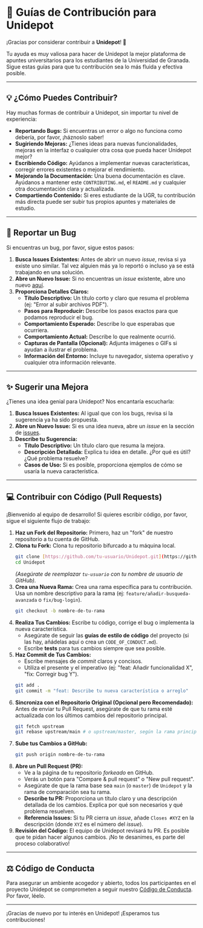 # 🤝 Guías de Contribución para Unidepot

¡Gracias por considerar contribuir a **Unidepot**! 🎉

Tu ayuda es muy valiosa para hacer de Unidepot la mejor plataforma de apuntes universitarios para los estudiantes de la Universidad de Granada. Sigue estas guías para que tu contribución sea lo más fluida y efectiva posible.

---

## 💡 ¿Cómo Puedes Contribuir?

Hay muchas formas de contribuir a Unidepot, sin importar tu nivel de experiencia:

* **Reportando Bugs:** Si encuentras un error o algo no funciona como debería, por favor, ¡háznoslo saber!
* **Sugiriendo Mejoras:** ¿Tienes ideas para nuevas funcionalidades, mejoras en la interfaz o cualquier otra cosa que pueda hacer Unidepot mejor?
* **Escribiendo Código:** Ayúdanos a implementar nuevas características, corregir errores existentes o mejorar el rendimiento.
* **Mejorando la Documentación:** Una buena documentación es clave. Ayúdanos a mantener este `CONTRIBUTING.md`, el `README.md` y cualquier otra documentación clara y actualizada.
* **Compartiendo Contenido:** Si eres estudiante de la UGR, tu contribución más directa puede ser subir tus propios apuntes y materiales de estudio.

---

## 🐛 Reportar un Bug

Si encuentras un bug, por favor, sigue estos pasos:

1.  **Busca Issues Existentes:** Antes de abrir un nuevo *issue*, revisa si ya existe uno similar. Tal vez alguien más ya lo reportó o incluso ya se está trabajando en una solución.
2.  **Abre un Nuevo Issue:** Si no encuentras un *issue* existente, abre uno nuevo [aquí](https://github.com/tu-usuario/Unidepot/issues/new).
3.  **Proporciona Detalles Claros:**
    * **Título Descriptivo:** Un título corto y claro que resuma el problema (ej: "Error al subir archivos PDF").
    * **Pasos para Reproducir:** Describe los pasos exactos para que podamos reproducir el bug.
    * **Comportamiento Esperado:** Describe lo que esperabas que ocurriera.
    * **Comportamiento Actual:** Describe lo que realmente ocurrió.
    * **Capturas de Pantalla (Opcional):** Adjunta imágenes o GIFs si ayudan a ilustrar el problema.
    * **Información del Entorno:** Incluye tu navegador, sistema operativo y cualquier otra información relevante.

---

## ✨ Sugerir una Mejora

¿Tienes una idea genial para Unidepot? Nos encantaría escucharla:

1.  **Busca Issues Existentes:** Al igual que con los bugs, revisa si la sugerencia ya ha sido propuesta.
2.  **Abre un Nuevo Issue:** Si es una idea nueva, abre un *issue* en la sección de [issues](https://github.com/tu-usuario/Unidepot/issues/new).
3.  **Describe tu Sugerencia:**
    * **Título Descriptivo:** Un título claro que resuma la mejora.
    * **Descripción Detallada:** Explica tu idea en detalle. ¿Por qué es útil? ¿Qué problema resuelve?
    * **Casos de Uso:** Si es posible, proporciona ejemplos de cómo se usaría la nueva característica.

---

## 💻 Contribuir con Código (Pull Requests)

¡Bienvenido al equipo de desarrollo! Si quieres escribir código, por favor, sigue el siguiente flujo de trabajo:

1.  **Haz un Fork del Repositorio:** Primero, haz un "fork" de nuestro repositorio a tu cuenta de GitHub.
2.  **Clona tu Fork:** Clona tu repositorio bifurcado a tu máquina local.
    ```bash
    git clone [https://github.com/tu-usuario/Unidepot.git](https://github.com/tu-usuario/Unidepot.git)
    cd Unidepot
    ```
    *(Asegúrate de reemplazar `tu-usuario` con tu nombre de usuario de GitHub).*
3.  **Crea una Nueva Rama:** Crea una rama específica para tu contribución. Usa un nombre descriptivo para la rama (ej: `feature/añadir-busqueda-avanzada` o `fix/bug-login`).
    ```bash
    git checkout -b nombre-de-tu-rama
    ```
4.  **Realiza Tus Cambios:** Escribe tu código, corrige el bug o implementa la nueva característica.
    * Asegúrate de seguir las **guías de estilo de código** del proyecto (si las hay, añádelas aquí o crea un `CODE_OF_CONDUCT.md`).
    * Escribe **tests** para tus cambios siempre que sea posible.
5.  **Haz Commit de Tus Cambios:**
    * Escribe mensajes de *commit* claros y concisos.
    * Utiliza el presente y el imperativo (ej: "feat: Añadir funcionalidad X", "fix: Corregir bug Y").
    ```bash
    git add .
    git commit -m "feat: Describe tu nueva característica o arreglo"
    ```
6.  **Sincroniza con el Repositorio Original (Opcional pero Recomendado):** Antes de enviar tu Pull Request, asegúrate de que tu rama esté actualizada con los últimos cambios del repositorio principal.
    ```bash
    git fetch upstream
    git rebase upstream/main # o upstream/master, según la rama principal
    ```
7.  **Sube tus Cambios a GitHub:**
    ```bash
    git push origin nombre-de-tu-rama
    ```
8.  **Abre un Pull Request (PR):**
    * Ve a la página de tu repositorio *forkeado* en GitHub.
    * Verás un botón para "Compare & pull request" o "New pull request".
    * Asegúrate de que la rama base sea `main` (o `master`) de `Unidepot` y la rama de comparación sea tu rama.
    * **Describe tu PR:** Proporciona un título claro y una descripción detallada de los cambios. Explica por qué son necesarios y qué problema resuelven.
    * **Referencia Issues:** Si tu PR cierra un *issue*, añade `Closes #XYZ` en la descripción (donde `XYZ` es el número del *issue*).
9.  **Revisión del Código:** El equipo de Unidepot revisará tu PR. Es posible que te pidan hacer algunos cambios. ¡No te desanimes, es parte del proceso colaborativo!

---

## ⚖️ Código de Conducta

Para asegurar un ambiente acogedor y abierto, todos los participantes en el proyecto Unidepot se comprometen a seguir nuestro [Código de Conducta](CODE_OF_CONDUCT.md). Por favor, léelo.

---

¡Gracias de nuevo por tu interés en Unidepot! ¡Esperamos tus contribuciones!
